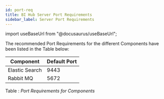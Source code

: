 ```yaml
---
id: port-req
title: BI Hub Server Port Requirements
sidebar_label: Server Port Requirements
---
```


import useBaseUrl from "@docusaurus/useBaseUrl";

The recommended Port Requirements for the different Components have been listed in the Table below:

| Component | Default Port |
| --- | --- |
| Elastic Search | 9443 |
| Rabbit MQ | 5672 | 

Table : *Port Requirements for Components*